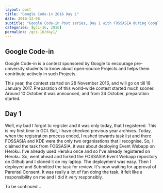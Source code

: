 ```yaml
---
layout: post
title: "Google Code-in 2016 Day 1"
date: 2016-12-08
subtitle: "Google Code-in Post series, Day 1 with FOSSASIA during Google Code-in 2016."
categories: [gci-16, 2016]
permalink: /gci-16/day1/
---
```


## Google Code-in

Google Code-in is a contest sponsored by Google to encourage pre-university students to know about open-source Projects and helps them contribute actively in such Projects.

This year, the contest started on 28 November 2016, and will go on till 16 January 2017. Preparation of this world-wide contest started much sooner. Around 10 October it was announced, and from 24 October, preparation started.

## Day 1

Well, my bad I forgot to register and it was only today, that I registered. This is my first time in GCI. But, I have checked previous year archives. Today, when the registration process ended, I rushed towards task list and there FOSSASIA and KDE were the only two organisations that I recognise. So, I claimed the task from FOSSASIA, it was about deploying Event Webapp on Heroku. I've already used Heroku once and so I've already registered on Heroku. So, went ahead and forked the FOSSASIA Event Webapp repository on Github and I cloned it on my laptop. The deployment was easy. Then I deployed and Submitted the task for review. It's now waiting for approval of Parental Consent. It was really a lot of fun doing the task. It felt like a responsibility on me and I did it very responsibly.

To be continued...
